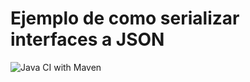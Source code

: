 # Ejemplo de como serializar interfaces a JSON


![Java CI with Maven](https://github.com/gastonprieto/json-interfaces/workflows/Java%20CI%20with%20Maven/badge.svg)
